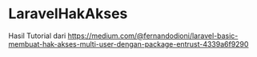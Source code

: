 # LaravelHakAkses
Hasil Tutorial dari https://medium.com/@fernandodioni/laravel-basic-membuat-hak-akses-multi-user-dengan-package-entrust-4339a6f9290
